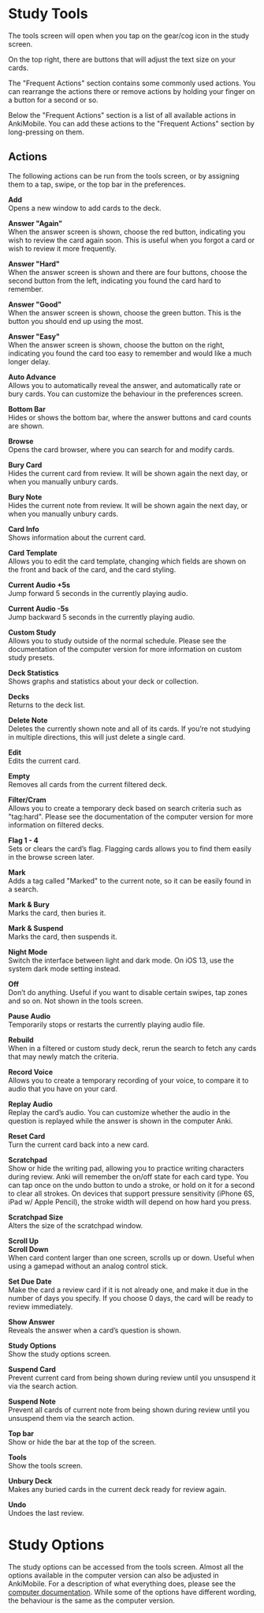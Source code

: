 # Study Tools

The tools screen will open when you tap on the gear/cog icon in the
study screen.

On the top right, there are buttons that will adjust the text size on
your cards.

The "Frequent Actions" section contains some commonly used actions. You
can rearrange the actions there or remove actions by holding your finger
on a button for a second or so.

Below the "Frequent Actions" section is a list of all available actions
in AnkiMobile. You can add these actions to the "Frequent Actions"
section by long-pressing on them.

## Actions

The following actions can be run from the tools screen, or by assigning
them to a tap, swipe, or the top bar in the preferences.

**Add**  
Opens a new window to add cards to the deck.

**Answer "Again"**  
When the answer screen is shown, choose the red button, indicating you
wish to review the card again soon. This is useful when you forgot a
card or wish to review it more frequently.

**Answer "Hard"**  
When the answer screen is shown and there are four buttons, choose the
second button from the left, indicating you found the card hard to
remember.

**Answer "Good"**  
When the answer screen is shown, choose the green button. This is the
button you should end up using the most.

**Answer "Easy"**  
When the answer screen is shown, choose the button on the right,
indicating you found the card too easy to remember and would like a much
longer delay.

**Auto Advance**  
Allows you to automatically reveal the answer, and automatically rate or
bury cards. You can customize the behaviour in the preferences screen.

**Bottom Bar**  
Hides or shows the bottom bar, where the answer buttons and card counts
are shown.

**Browse**  
Opens the card browser, where you can search for and modify cards.

**Bury Card**  
Hides the current card from review. It will be shown again the next day,
or when you manually unbury cards.

**Bury Note**  
Hides the current note from review. It will be shown again the next day,
or when you manually unbury cards.

**Card Info**  
Shows information about the current card.

**Card Template**  
Allows you to edit the card template, changing which fields are shown on
the front and back of the card, and the card styling.

**Current Audio +5s**  
Jump forward 5 seconds in the currently playing audio.

**Current Audio -5s**  
Jump backward 5 seconds in the currently playing audio.

**Custom Study**  
Allows you to study outside of the normal schedule. Please see the
documentation of the computer version for more information on custom
study presets.

**Deck Statistics**  
Shows graphs and statistics about your deck or collection.

**Decks**  
Returns to the deck list.

**Delete Note**  
Deletes the currently shown note and all of its cards. If you’re not
studying in multiple directions, this will just delete a single card.

**Edit**  
Edits the current card.

**Empty**  
Removes all cards from the current filtered deck.

**Filter/Cram**  
Allows you to create a temporary deck based on search criteria such as
"tag:hard". Please see the documentation of the computer version for
more information on filtered decks.

**Flag 1 - 4**  
Sets or clears the card’s flag. Flagging cards allows you to find them
easily in the browse screen later.

**Mark**  
Adds a tag called "Marked" to the current note, so it can be easily
found in a search.

**Mark & Bury**  
Marks the card, then buries it.

**Mark & Suspend**  
Marks the card, then suspends it.

**Night Mode**  
Switch the interface between light and dark mode. On iOS 13, use the
system dark mode setting instead.

**Off**  
Don’t do anything. Useful if you want to disable certain swipes, tap
zones and so on. Not shown in the tools screen.

**Pause Audio**  
Temporarily stops or restarts the currently playing audio file.

**Rebuild**  
When in a filtered or custom study deck, rerun the search to fetch any
cards that may newly match the criteria.

**Record Voice**  
Allows you to create a temporary recording of your voice, to compare it
to audio that you have on your card.

**Replay Audio**  
Replay the card’s audio. You can customize whether the audio in the
question is replayed while the answer is shown in the computer Anki.

**Reset Card**  
Turn the current card back into a new card.

**Scratchpad**  
Show or hide the writing pad, allowing you to practice writing
characters during review. Anki will remember the on/off state for each
card type. You can tap once on the undo button to undo a stroke, or hold
on it for a second to clear all strokes. On devices that support
pressure sensitivity (iPhone 6S, iPad w/ Apple Pencil), the stroke width
will depend on how hard you press.

**Scratchpad Size**  
Alters the size of the scratchpad window.

**Scroll Up**  
**Scroll Down**  
When card content larger than one screen, scrolls up or down. Useful when using a gamepad without an analog control stick.

**Set Due Date**  
Make the card a review card if it is not already one, and make it due in
the number of days you specify. If you choose 0 days, the card will be
ready to review immediately.

**Show Answer**  
Reveals the answer when a card’s question is shown.

**Study Options**  
Show the study options screen.

**Suspend Card**  
Prevent current card from being shown during review until you unsuspend
it via the search action.

**Suspend Note**  
Prevent all cards of current note from being shown during review until
you unsuspend them via the search action.

**Top bar**  
Show or hide the bar at the top of the screen.

**Tools**  
Show the tools screen.

**Unbury Deck**  
Makes any buried cards in the current deck ready for review again.

**Undo**  
Undoes the last review.

# Study Options

The study options can be accessed from the tools screen.
Almost all the options available in the computer version can also be
adjusted in AnkiMobile. For a description of what everything does,
please see the [computer
documentation](https://docs.ankiweb.net/deck-options.html).
While some of the options have different wording, the behaviour is the
same as the computer version.
